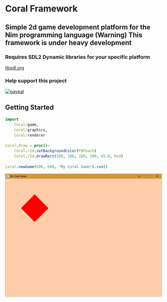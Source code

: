 # Coral Framework

## Simple 2d game development platform for the Nim programming language (Warning) This framework is under heavy development

### Requires SDL2 Dynamic libraries for your specific platform 

[libsdl.org](https://www.libsdl.org/)

### Help support this project

[![paypal](https://www.paypalobjects.com/en_US/i/btn/btn_donateCC_LG.gif)](https://www.paypal.com/cgi-bin/webscr?cmd=_s-xclick&hosted_button_id=H5PC5ZLB4GMPE)

## Getting Started

```nim
import
    Coral/game,
    Coral/graphics,
    Coral/renderer

Coral.draw = proc()=
    Coral.r2d.setBackgroundColor(P8Peach)
    Coral.r2d.drawRect(100, 100, 100, 100, 45.0, Red)

Coral.newGame(800, 600, "My Coral Game").run()
```
![Results](screenshot.png)
